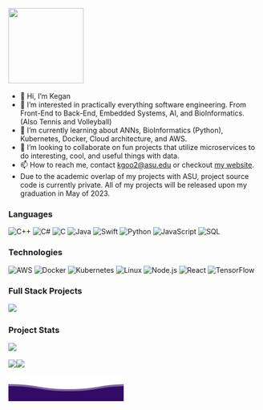 <p align="left">
 <img width="150" height="150" src=https://static-cdn.jtvnw.net/jtv_user_pictures/16cc9673-a1bb-4538-9c32-321408b37847-profile_image-300x300.png>
 </p>
 
 
- 👋 Hi, I’m Kegan
- 👀 I’m interested in practically everything software engineering. From Front-End to Back-End, Embedded Systems, AI, and BioInformatics. (Also Tennis and Volleyball)
- 🌱 I’m currently learning about ANNs, BioInformatics (Python), Kubernetes, Docker, Cloud architecture, and AWS. 
- 💞️ I’m looking to collaborate on fun projects that utilize microservices to do interesting, cool, and useful things with data.
- 📫 How to reach me, contact kgoo2@asu.edu or checkout [my website](https://kegangoo.info/).
- Due to the academic overlap of my projects with ASU, project source code is currently private. All of my projects will be released upon my graduation in May of 2023.


### Languages

![C++](https://img.shields.io/badge/-C++-000?&logo=c%2b%2b&)
![C#](https://img.shields.io/badge/-CSharp-000?&logo=CSharp&logoColor=90EE90)
![C](https://img.shields.io/badge/-C-000?&logo=C)
![Java](https://img.shields.io/badge/-Java-000?&logo=Java&logoColor=007396)
![Swift](https://img.shields.io/badge/-Swift-000?&logo=Swift)
![Python](https://img.shields.io/badge/-Python-000?&logo=Python)
![JavaScript](https://img.shields.io/badge/-JavaScript-000?&logo=JavaScript)
![SQL](https://img.shields.io/badge/-SQL-000?&logo=MySQL)

### Technologies

![AWS](https://img.shields.io/badge/-AWS-000?&logo=Amazon-AWS&logoColor=F90)
![Docker](https://img.shields.io/badge/-Docker-000?&logo=Docker)
![Kubernetes](https://img.shields.io/badge/-Kubernetes-000?&logo=Kubernetes)
![Linux](https://img.shields.io/badge/-Linux-000?&logo=Linux)
![Node.js](https://img.shields.io/badge/-Node.js-000?&logo=node.js)
![React](https://img.shields.io/badge/-React-000?&logo=React)
![TensorFlow](https://img.shields.io/badge/-TensorFlow-000?&logo=TensorFlow)

### Full Stack Projects

[![](https://img.shields.io/badge/-🚧%20My%20Website-000)](https://kegangoo.info/projects)

### Project Stats

[![](https://img.shields.io/badge/-🧬%BioInformatics-000)](https://github.com/Kgoo2/Bioinformatics-)

<a href="https://www.kegangoo.info/"><img height="137px" src="https://github-readme-stats.vercel.app/api?username=Kgoo2&hide_title=true&hide_border=true&show_icons=true&include_all_commits=true&count_private=true&theme=dark" /><!-- wi*quL3fcV --><img height="137px" 
src="https://github-readme-stats.vercel.app/api/top-langs/?username=kgoo2&hide=html&hide_title=true&hide_border=true&layout=compact&langs_count=6&theme=dark" /></a>

<!---
Kgoo2/Kgoo2 is a ✨ special ✨ repository because its `README.md` (this file) appears on your GitHub profile.
You can click the Preview link to take a look at your changes.
--->

<!--START_SECTION:waka-->

<!--END_SECTION:waka-->

![](https://raw.githubusercontent.com/Kgoo2/ReadMeRawCode/main/WaveSVG.svg)
